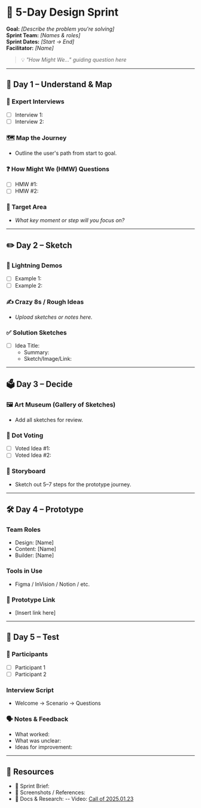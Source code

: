 # 🏁 5-Day Design Sprint

**Goal:** _[Describe the problem you're solving]_  
**Sprint Team:** _[Names & roles]_  
**Sprint Dates:** _[Start → End]_  
**Facilitator:** _[Name]_  

> 💡 _"How Might We…" guiding question here_

---

<!-- fold -->
## 📅 Day 1 – Understand & Map

### 🧠 Expert Interviews
- [ ] Interview 1:  
- [ ] Interview 2:

### 🗺️ Map the Journey
- Outline the user's path from start to goal.

### ❓ How Might We (HMW) Questions
- [ ] HMW #1:
- [ ] HMW #2:

### 🎯 Target Area
- _What key moment or step will you focus on?_
<!-- /fold -->

---

<!-- fold -->
## ✏️ Day 2 – Sketch

### 🧩 Lightning Demos
- [ ] Example 1:
- [ ] Example 2:

### ✍️ Crazy 8s / Rough Ideas
- _Upload sketches or notes here._

### ✅ Solution Sketches
- [ ] Idea Title:
    - Summary:
    - Sketch/Image/Link:
<!-- /fold -->

---

<!-- fold -->
## 🗳️ Day 3 – Decide

### 🖼️ Art Museum (Gallery of Sketches)
- Add all sketches for review.

### 🔘 Dot Voting
- [ ] Voted Idea #1:
- [ ] Voted Idea #2:

### 🧠 Storyboard
- Sketch out 5–7 steps for the prototype journey.
<!-- /fold -->

---

<!-- fold -->
## 🛠️ Day 4 – Prototype

### Team Roles
- Design: [Name]  
- Content: [Name]  
- Builder: [Name]

### Tools in Use
- Figma / InVision / Notion / etc.

### 📐 Prototype Link
- [Insert link here]
<!-- /fold -->

---

<!-- fold -->
## 🧪 Day 5 – Test

### 👤 Participants
- [ ] Participant 1  
- [ ] Participant 2  

### Interview Script
- Welcome → Scenario → Questions

### 🗣️ Notes & Feedback
- What worked:
- What was unclear:
- Ideas for improvement:
<!-- /fold -->

---

<!-- fold -->
## 📂 Resources

- 📎 Sprint Brief:
- 📸 Screenshots / References:
- 📑 Docs & Research:
-- Video: [Call of 2025.01.23](https://www.youtube.com/watch?v=GfbDahDsdGI&t=11s)
<!-- /fold -->

